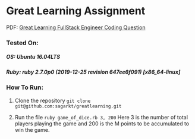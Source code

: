 # Great Learning Assignment

PDF: [Great Learning FullStack Engineer Coding Question](https://github.com/sagarkt/greatlearning/blob/main/Great%20Learning%20FullStack%20Engineer%20Coding%20Question.pdf)

  

### Tested On:

##### OS: Ubuntu 16.04LTS
##### Ruby: ruby 2.7.0p0 (2019-12-25 revision 647ee6f091) [x86_64-linux]

### How To Run:
1. Clone the repository
   `git clone git@github.com:sagarkt/greatlearning.git`

2. Run the file
   `ruby game_of_dice.rb 3, 200`
   Here 3 is the number of total players playing the game and 200 is the M points to be accumulated to win the game.
